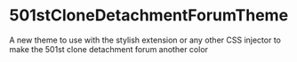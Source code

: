 # 501stCloneDetachmentForumTheme
A new theme to use with the stylish extension or any other CSS injector to make the 501st clone detachment forum another color
